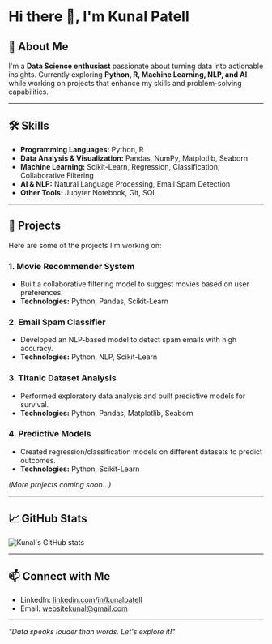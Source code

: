 # Hi there 👋, I'm Kunal Patell

## 🚀 About Me
I'm a **Data Science enthusiast** passionate about turning data into actionable insights. Currently exploring **Python, R, Machine Learning, NLP, and AI** while working on projects that enhance my skills and problem-solving capabilities.

---

## 🛠 Skills

- **Programming Languages:** Python, R  
- **Data Analysis & Visualization:** Pandas, NumPy, Matplotlib, Seaborn  
- **Machine Learning:** Scikit-Learn, Regression, Classification, Collaborative Filtering  
- **AI & NLP:** Natural Language Processing, Email Spam Detection  
- **Other Tools:** Jupyter Notebook, Git, SQL  

---

## 📂 Projects

Here are some of the projects I'm working on:

### 1. Movie Recommender System
- Built a collaborative filtering model to suggest movies based on user preferences.  
- **Technologies:** Python, Pandas, Scikit-Learn  

### 2. Email Spam Classifier
- Developed an NLP-based model to detect spam emails with high accuracy.  
- **Technologies:** Python, NLP, Scikit-Learn  

### 3. Titanic Dataset Analysis
- Performed exploratory data analysis and built predictive models for survival.  
- **Technologies:** Python, Pandas, Matplotlib, Seaborn  

### 4. Predictive Models
- Created regression/classification models on different datasets to predict outcomes.  
- **Technologies:** Python, Scikit-Learn  

*(More projects coming soon…)*

---

## 📈 GitHub Stats
![Kunal's GitHub stats](https://github-readme-stats.vercel.app/api?username=KunalPatell&show_icons=true&theme=radical)

---

## 📫 Connect with Me
- LinkedIn: [linkedin.com/in/kunalpatell](https://linkedin.com/in/kunalpatell)  
- Email: websitekunal@gmail.com  

---

*"Data speaks louder than words. Let's explore it!"*  
